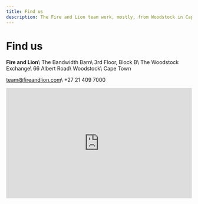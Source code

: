 ```yaml
---
title: Find us
description: The Fire and Lion team work, mostly, from Woodstock in Cape Town, South Africa. Email team@fireandlion.com or call +27 21 409 7000.
---
```


# Find us

**Fire and Lion**\\
The Bandwidth Barn\\
3rd Floor, Block B\\
The Woodstock Exchange\\
66 Albert Road\\
Woodstock\\
Cape Town

[team@fireandlion.com](mailto:team@fireandlion.com)\\
+27 21 409 7000

<div class="map">
<iframe src="https://www.google.com/maps/embed?pb=!1m18!1m12!1m3!1d3310.556034332099!2d18.44367421487263!3d-33.926824280640155!2m3!1f0!2f0!3f0!3m2!1i1024!2i768!4f13.1!3m3!1m2!1s0x1dcc676f1305f08f%3A0x3228a0ce2daf54e2!2sBandwidth+Barn+(Pty)+Ltd!5e0!3m2!1sen!2sza!4v1499547790858" width="100%" height="300" frameborder="0" style="border:0" allowfullscreen></iframe>
</div>
